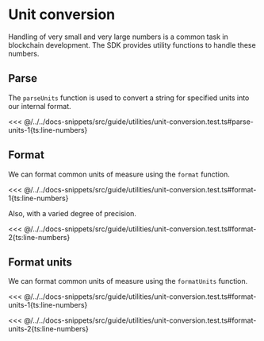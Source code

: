# Unit conversion

Handling of very small and very large numbers is a common task in blockchain development. The SDK provides utility functions to handle these numbers.

## Parse

The `parseUnits` function is used to convert a string for specified units into our internal format.

<<< @/../../docs-snippets/src/guide/utilities/unit-conversion.test.ts#parse-units-1{ts:line-numbers}


## Format

We can format common units of measure using the `format` function.

<<< @/../../docs-snippets/src/guide/utilities/unit-conversion.test.ts#format-1{ts:line-numbers}

Also, with a varied degree of precision.

<<< @/../../docs-snippets/src/guide/utilities/unit-conversion.test.ts#format-2{ts:line-numbers}

## Format units

We can format common units of measure using the `formatUnits` function.

<<< @/../../docs-snippets/src/guide/utilities/unit-conversion.test.ts#format-units-1{ts:line-numbers}


<<< @/../../docs-snippets/src/guide/utilities/unit-conversion.test.ts#format-units-2{ts:line-numbers}
